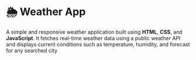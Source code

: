 # 🌦️ Weather App

A simple and responsive weather application built using **HTML**, **CSS**, and **JavaScript**. It fetches real-time weather data using a public weather API and displays current conditions such as temperature, humidity, and forecast for any searched city
